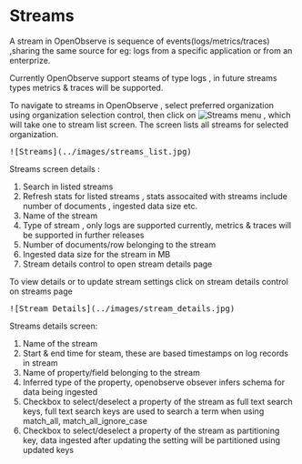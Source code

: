 # Streams

A stream in OpenObserve is sequence of events(logs/metrics/traces) ,sharing the same source for eg: logs from a specific application or from an enterprize.

Currently OpenObserve support steams of type logs , in future streams types metrics & traces will be supported.

To navigate to streams in OpenObserve , select preferred organization using organization selection control, then click on ![Streams](../images/streams_menu.jpg) menu , which will take one to stream list screen. The screen lists all streams for selected organization.  

<kbd>
![Streams](../images/streams_list.jpg)
</kbd>

Streams screen details :

1. Search in listed streams
1. Refresh stats for listed streams , stats assocaited with streams include number of documents , ingested data size etc.
1. Name of the stream
1. Type of stream , only logs are supported currently, metrics & traces will be supported in further releases
1. Number of documents/row belonging to the stream
1. Ingested data size for the stream in MB
1. Stream details control to open stream details page


To view details or to update stream settings click on stream details control on streams page

<kbd> 
![Stream Details](../images/stream_details.jpg)
</kbd>

Streams details screen:

1. Name of the stream
1. Start & end time for steam, these are based timestamps on log records in stream
1. Name of property/field belonging to the stream
1. Inferred type of the property, openobserve obsever infers schema for data being ingested
1. Checkbox to select/deselect a property of the stream as full text search keys, full text search keys are used to search a term when using match_all, match_all_ignore_case
1. Checkbox to select/deselect a property of the stream as partitioning key, data ingested after updating the setting will be partitioned using updated keys

